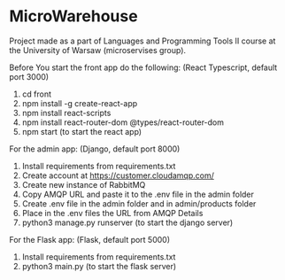 # MicroWarehouse
Project made as a part of Languages and Programming Tools II course at the University of Warsaw (microservises group).

Before You start the front app do the following: (React Typescript, default port 3000)
1. cd front
2. npm install -g create-react-app
3. npm install react-scripts
4. npm install react-router-dom @types/react-router-dom
5. npm start (to start the react app)

For the admin app: (Django, default port 8000)
1. Install requirements from requirements.txt
2. Create account at https://customer.cloudamqp.com/
3. Create new instance of RabbitMQ
4. Copy AMQP URL and paste it to the .env file in the admin folder
5. Create .env file in the admin folder and in admin/products folder
6. Place in the .env files the URL from AMQP Details 
7. python3 manage.py runserver (to start the django server)

For the Flask app: (Flask, default port 5000)
1. Install requirements from requirements.txt
2. python3 main.py (to start the flask server)
